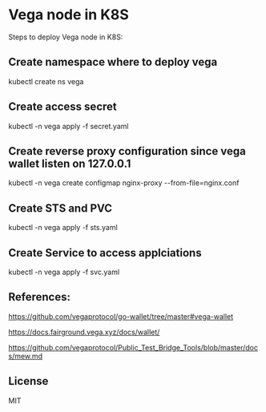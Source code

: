 # Vega node in K8S

Steps to deploy Vega node in K8S:

## Create namespace where to deploy vega

kubectl create ns vega

## Create access secret

kubectl -n vega apply -f secret.yaml

## Create reverse proxy configuration since vega wallet listen on 127.0.0.1

kubectl  -n vega create configmap nginx-proxy --from-file=nginx.conf

## Create STS and PVC

kubectl -n vega apply -f sts.yaml

## Create Service to access applciations

kubectl -n vega apply -f svc.yaml

## References:

https://github.com/vegaprotocol/go-wallet/tree/master#vega-wallet

https://docs.fairground.vega.xyz/docs/wallet/

https://github.com/vegaprotocol/Public_Test_Bridge_Tools/blob/master/docs/mew.md

## License

MIT

